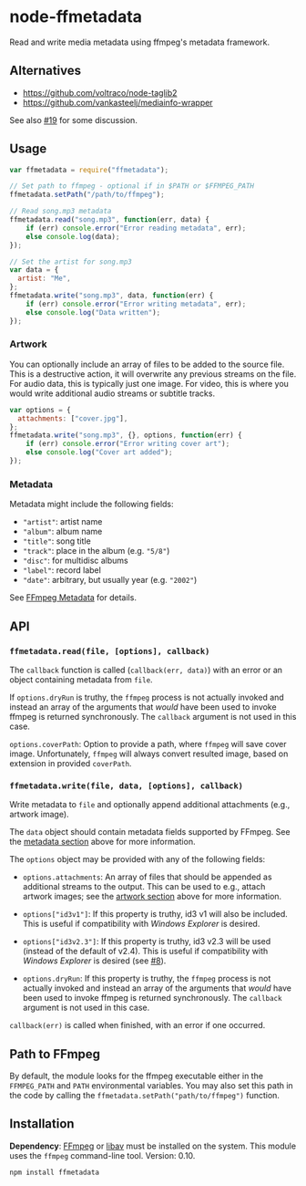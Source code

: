 # node-ffmetadata

Read and write media metadata using ffmpeg's metadata framework.

## Alternatives

* https://github.com/voltraco/node-taglib2
* https://github.com/vankasteelj/mediainfo-wrapper

See also [#19][] for some discussion.

[#19]: https://github.com/parshap/node-ffmetadata/pull/19#issuecomment-362028421

## Usage

```js
var ffmetadata = require("ffmetadata");

// Set path to ffmpeg - optional if in $PATH or $FFMPEG_PATH
ffmetadata.setPath("/path/to/ffmpeg");

// Read song.mp3 metadata
ffmetadata.read("song.mp3", function(err, data) {
	if (err) console.error("Error reading metadata", err);
	else console.log(data);
});

// Set the artist for song.mp3
var data = {
  artist: "Me",
};
ffmetadata.write("song.mp3", data, function(err) {
	if (err) console.error("Error writing metadata", err);
	else console.log("Data written");
});

```
### Artwork

You can optionally include an array of files to be added to the source
file. This is a destructive action, it will overwrite any previous
streams on the file. For audio data, this is typically just one image.
For video, this is where you would write additional audio streams or
subtitle tracks.

```js
var options = {
  attachments: ["cover.jpg"],
};
ffmetadata.write("song.mp3", {}, options, function(err) {
	if (err) console.error("Error writing cover art");
	else console.log("Cover art added");
});
```
### Metadata

Metadata might include the following fields:

 * `"artist"`: artist name
 * `"album"`: album name
 * `"title"`: song title
 * `"track"`: place in the album (e.g. `"5/8"`)
 * `"disc"`: for multidisc albums
 * `"label"`: record label
 * `"date"`: arbitrary, but usually year (e.g. `"2002"`)

See [FFmpeg Metadata][] for details.

[ffmpeg metadata]: http://wiki.multimedia.cx/index.php?title=FFmpeg_Metadata

## API

### `ffmetadata.read(file, [options], callback)`

The `callback` function is called (`callback(err, data)`) with an error
or an object containing metadata from `file`.

If `options.dryRun` is truthy, the `ffmpeg` process is not actually
invoked and instead an array of the arguments that *would* have been
used to invoke ffmpeg is returned synchronously.  The `callback`
argument is not used in this case.

`options.coverPath`: Option to provide a path, where `ffmpeg` will save cover image. Unfortunately, `ffmpeg` will always convert resulted image, based on extension in provided `coverPath`.

### `ffmetadata.write(file, data, [options], callback)`

Write metadata to `file` and optionally append additional attachments
(e.g., artwork image).

The `data` object should contain metadata fields supported by FFmpeg.
See the [metadata section](#metadata) above for more information.

The `options` object may be provided with any of the following fields:

 * `options.attachments`: An array of files that should be appended as
   additional streams to the output. This can be used to e.g., attach
   artwork images; see the [artwork section](#artwork) above for more
   information.

 * `options["id3v1"]`: If this property is truthy, id3 v1 will also be
   included. This is useful if compatibility with *Windows Explorer* is desired.

 * `options["id3v2.3"]`: If this property is truthy, id3 v2.3 will be
   used (instead of the default of v2.4). This is useful if
   compatibility with *Windows Explorer* is desired (see [#8][pull8]).

 * `options.dryRun`: If this property is truthy, the `ffmpeg` process is
   not actually invoked and instead an array of the arguments that
   *would* have been used to invoke ffmpeg is returned synchronously.
   The `callback` argument is not used in this case.

[pull8]: https://github.com/parshap/node-ffmetadata/pull/8

`callback(err)` is called when finished, with an error if one occurred.

## Path to FFmpeg

By default, the module looks for the ffmpeg executable either in the `FFMPEG_PATH`
and `PATH` environmental variables. You may also set this path in the code by
calling the `ffmetadata.setPath("path/to/ffmpeg")` function.

## Installation

**Dependency**: [FFmpeg][] or [libav][] must be installed on the system.
This module uses the `ffmpeg` command-line tool. Version: 0.10.

[ffmpeg]: http://www.ffmpeg.org
[libav]: http://www.libav.org/avconv.html

```
npm install ffmetadata
```
